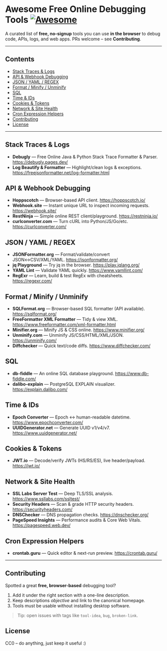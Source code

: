 # Awesome Free Online Debugging Tools [![Awesome](https://awesome.re/badge-flat2.svg)](https://awesome.re)

A curated list of **free, no-signup** tools you can use **in the browser** to debug code, APIs, logs, and web apps.
PRs welcome – see **Contributing**.

---

## Contents

- [Stack Traces & Logs](#stack-traces--logs)
- [API & Webhook Debugging](#api--webhook-debugging)
- [JSON / YAML / REGEX](#json--yaml--jq)
- [Format / Minify / Unminify](#format--minify--unminify)
- [SQL](#sql)
- [Time & IDs](#time--ids)
- [Cookies & Tokens](#cookies--tokens)
- [Network & Site Health](#network--site-health)
- [Cron Expression Helpers](#cron-expression-helpers)
- [Contributing](#contributing)
- [License](#license)

---

## Stack Traces & Logs

- **Debugly** — Free Online Java & Python Stack Trace Formatter & Parser. https://debugly.pages.dev/
- **Log Beautify & Formatter** — Highlight/clean logs & exceptions. https://freejsonformatter.net/log-formatter.html

## API & Webhook Debugging

- **Hoppscotch** — Browser-based API client. https://hoppscotch.io/
- **Webhook.site** — Instant unique URL to inspect incoming requests. https://webhook.site/
- **RestNinja** — Simple online REST client/playground. https://restninja.io/
- **curlconverter.com** — Turn cURL into Python/JS/Go/etc. https://curlconverter.com/

## JSON / YAML / REGEX

- **JSONFormatter.org** — Format/validate/convert JSON↔CSV/XML/YAML. https://jsonformatter.org/
- **jq Playground** — Try jq in the browser. https://play.jqlang.org/
- **YAML Lint** — Validate YAML quickly. https://www.yamllint.com/
- **RegExr** — Learn, build & test RegEx with cheatsheets. https://regexr.com/

## Format / Minify / Unminify

- **SQLFormat.org** — Browser-based SQL formatter (API available). https://sqlformat.org/
- **FreeFormatter XML Formatter** — Tidy & view XML. https://www.freeformatter.com/xml-formatter.html
- **Minifier.org** — Minify JS & CSS online. https://www.minifier.org/
- **Unminify.com** — Unminify JS/CSS/HTML/XML/JSON. https://unminify.com/
- **Diffchecker** — Quick text/code diffs. https://www.diffchecker.com/

## SQL

- **db-fiddle** — An online SQL database playground. https://www.db-fiddle.com/
- **dalibo-explain** — PostgreSQL EXPLAIN visualizer. https://explain.dalibo.com/

## Time & IDs

- **Epoch Converter** — Epoch ↔ human-readable datetime. https://www.epochconverter.com/
- **UUIDGenerator.net** — Generate UUID v1/v4/v7. https://www.uuidgenerator.net/

## Cookies & Tokens

- **JWT.io** — Decode/verify JWTs (HS/RS/ES), live header/payload. https://jwt.io/

## Network & Site Health

- **SSL Labs Server Test** — Deep TLS/SSL analysis. https://www.ssllabs.com/ssltest/
- **Security Headers** — Scan & grade HTTP security headers. https://securityheaders.com/
- **DNSChecker** — DNS propagation checks. https://dnschecker.org/
- **PageSpeed Insights** — Performance audits & Core Web Vitals. https://pagespeed.web.dev/

## Cron Expression Helpers

- **crontab.guru** — Quick editor & next-run preview. https://crontab.guru/

---

## Contributing

Spotted a great **free, browser-based** debugging tool?
1. Add it under the right section with a one-line description.
2. Keep descriptions *objective* and link to the canonical homepage.
3. Tools must be usable without installing desktop software.

> Tip: open issues with tags like `tool-idea`, `bug`, `broken-link`.

## License

CC0 – do anything, just keep it useful :)
